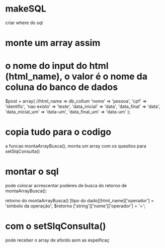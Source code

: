 # makeSQL
criar where do sql

# monte um array assim
# o nome do input do html (html_name), o valor é o nome da coluna do banco de dados
$post = array(
    //html_name => db_collum
    'nome' => 'pessoa',
    'cpf' => 'identific',
    'nao existo' => 'teste',
    'data_inicial' => 'data',
    'data_final' => 'data',
    'data_inicial_um' => 'data-um',
    'data_final_um' => 'data-um'
);

# copia tudo para o codigo
a funcao montaArrayBusca(), monta um array com os quesitos para setSlqConsulta()

# montar o sql
pode colocar acrescentar poderes de busca do retorno de montaArrayBusca():

retorno do montaArrayBusca() [tipo do dado][html_name]['operador'] = 'simbolo da operação';
$retorno ['string']['nome']['operador'] = '=';


# com o setSlqConsulta()
pode receber o array de afordo aom as espeificaç
